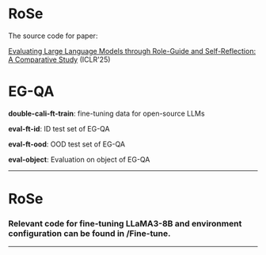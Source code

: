 # RoSe

The source code for paper:

[Evaluating Large Language Models through Role-Guide and Self-Reflection: A Comparative Study](https://openreview.net/forum?id=E36NHwe7Zc&referrer=%5BAuthor%20Console%5D(%2Fgroup%3Fid%3DICLR.cc%2F2025%2FConference%2FAuthors%23your-submissions))  (ICLR'25)

# EG-QA

**double-cali-ft-train**: fine-tuning data for open-source LLMs

**eval-ft-id**: ID test set of EG-QA

**eval-ft-ood**: OOD test set of EG-QA

**eval-object**: Evaluation on object of EG-QA

---


# RoSe

### Relevant code for fine-tuning LLaMA3-8B and environment configuration can be found in /Fine-tune.

---




